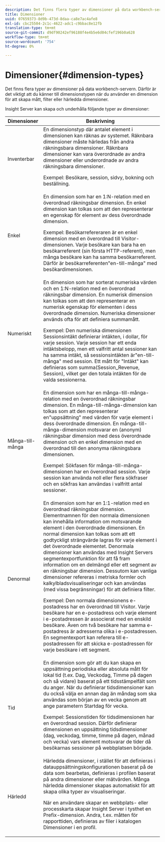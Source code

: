 ```yaml
---
description: Det finns flera typer av dimensioner på data workbench-servern. Därför är det viktigt att du känner till dimensionstypen när du använder en dimension för att skapa mått, filter eller härledda dimensioner.
title: Dimensioner
uuid: 07659373-8d9b-473d-8daa-ca8e7ac4afe8
exl-id: cbc25504-2c1c-4622-adc1-c9bbac8e12fb
translation-type: tm+mt
source-git-commit: d9df90242ef96188f4e4b5e6d04cfef196b0a628
workflow-type: tm+mt
source-wordcount: '754'
ht-degree: 0%

---
```


# Dimensioner{#dimension-types}

Det finns flera typer av dimensioner på data workbench-servern. Därför är det viktigt att du känner till dimensionstypen när du använder en dimension för att skapa mått, filter eller härledda dimensioner.

Insight Server kan skapa och underhålla följande typer av dimensioner:

<table id="table_1A79B6C57ED145B6AA3BB05DD37AAD1B"> 
 <thead> 
  <tr> 
   <th colname="col1" class="entry"> Dimensioner </th> 
   <th colname="col2" class="entry"> Beskrivning </th> 
  </tr> 
 </thead>
 <tbody> 
  <tr> 
   <td colname="col1"> Inventerbar </td> 
   <td colname="col2">En dimensionstyp där antalet element i dimensionen kan räknas av systemet. Räknbara dimensioner måste härledas från andra räkningsbara dimensioner. Räknbara dimensioner kan vara överordnade av andra dimensioner eller underordnade av andra räkningsbara dimensioner. <p>Exempel: Besökare, session, sidvy, bokning och beställning. </p></td> 
  </tr> 
  <tr> 
   <td colname="col1"> Enkel </td> 
   <td colname="col2">En dimension som har en 1:N-relation med en överordnad räkningsbar dimension. En enkel dimension kan tolkas som att den representerar en egenskap för element av dess överordnade dimension. <p>Exempel: Besökarrefereraren är en enkel dimension med en överordnad till Visitor-dimensionen. Varje besökare kan bara ha en besökarreferent (sin första HTTP-referent), men många besökare kan ha samma besökarreferent. Därför är besökarreferenten"en-till-många" med besökardimensionen. </p></td> 
  </tr> 
  <tr> 
   <td colname="col1"> Numeriskt </td> 
   <td colname="col2">En dimension som har sorterat numeriska värden och en 1:N-relation med en överordnad räkningsbar dimension. En numerisk dimension kan tolkas som att den representerar en numerisk egenskap för elementen i dess överordnade dimension. Numeriska dimensioner används ofta för att definiera summamått. <p>Exempel: Den numeriska dimensionen Sessionsintäkt definierar intäkten, i dollar, för varje session. Varje session har ett enda intäktsbelopp, men ett valfritt antal sessioner kan ha samma intäkt, så sessionsintäkten är"en-till-många" med session. Ett mått för "Intäkt" kan definieras som <span class="filepath"> summa(Session_Revenue, Session)</span>, vilket ger den totala intäkten för de valda sessionerna. </p></td> 
  </tr> 
  <tr> 
   <td colname="col1"> Många-till-många </td> 
   <td colname="col2">En dimension som har en många-till-många-relation med en överordnad räkningsbar dimension. En många-till-många-dimension kan tolkas som att den representerar en"uppsättning" med värden för varje element i dess överordnade dimension. En många-till-många-dimension motsvarar en (anonym) räkningsbar dimension med dess överordnade dimension och en enkel dimension med en överordnad till den anonyma räkningsbara dimensionen. <p>Exempel: Sökfasen för många-till-många-dimensionen har en överordnad session. Varje session kan använda noll eller flera sökfraser och en sökfras kan användas i valfritt antal sessioner. </p></td> 
  </tr> 
  <tr> 
   <td colname="col1"> Denormal </td> 
   <td colname="col2">En dimension som har en 1:1-relation med en överordnad räkningsbar dimension. Elementnamnen för den normala dimensionen kan innehålla information om motsvarande element i den överordnade dimensionen. En normal dimension kan tolkas som att ett godtyckligt strängvärde lagras för varje element i det överordnade elementet. Denormala dimensioner kan användas med Insight Servers segmentexportfunktion för att få fram information om en delmängd eller ett segment av en räkningsbar dimension. Dessutom kan vanliga dimensioner refereras i metriska formler och kalkylbladsvisualiseringar och kan användas (med vissa begränsningar) för att definiera filter. <p>Exempel: Den normala dimensionens e-postadress har en överordnad till Visitor. Varje besökare har en e-postadress och varje element i e-postadressen är associerat med en enskild besökare. Även om två besökare har samma e-postadress är adresserna olika i e-postadressen. En segmentexport kan referera till e-postadressen för att skicka e-postadressen för varje besökare i ett segment. </p></td> 
  </tr> 
  <tr> 
   <td colname="col1"> Tid </td> 
   <td colname="col2">En dimension som gör att du kan skapa en uppsättning periodiska eller absoluta mått för lokal tid (t.ex. Dag, Veckodag, Timme på dagen och så vidare) baserat på ett tidsstämpelfält som du anger. När du definierar tidsdimensioner kan du också välja en annan dag än måndag som ska användas som början av en vecka genom att ange parametern Startdag för vecka. <p>Exempel: Sessionstiden för tidsdimensionen har en överordnad session. Därför definierar dimensionen en uppsättning tidsdimensioner (dag, veckodag, timme, timme på dagen, månad och vecka) vars element motsvarar de tider då besökarnas sessioner på webbplatsen började. </p></td> 
  </tr> 
  <tr> 
   <td colname="col1"> Härledd </td> 
   <td colname="col2">Härledda dimensioner, i stället för att definieras i datauppsättningskonfigurationen baserat på de data som bearbetas, definieras i profilen baserat på andra dimensioner eller mätvärden. Många härledda dimensioner skapas automatiskt för att skapa olika typer av visualiseringar. <p>När en användare skapar en webbplats- eller processkarta skapar Insight Server i tysthet en Prefix-dimension. Andra, t.ex. måtten för rapporttiden, definieras av filer i katalogen Dimensioner i en profil. </p></td> 
  </tr> 
 </tbody> 
</table>

